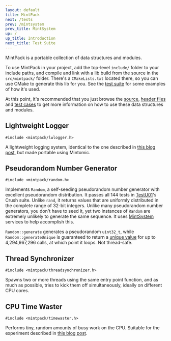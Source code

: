 ```yaml
---
layout: default
title: MintPack
next: /tests
prev: /mintsystem
prev_title: MintSystem
up: /
up_title: Introduction
next_title: Test Suite
---
```


MintPack is a portable collection of data structures and modules.

To use MintPack in your project, add the top-level `include/` folder to your include paths, and compile and link with a lib build from the source in the `src/mintpack/` folder. There's a `CMakeLists.txt` located there, so you can use CMake to generate this lib for you. See the [test suite](../tests) for some examples of how it's used.

At this point, it's recommended that you just browse the [source](https://github.com/mintomic/mintomic/tree/master/src/mintpack), [header files](https://github.com/mintomic/mintomic/tree/master/include/mintpack) and [test cases](https://github.com/mintomic/mintomic/tree/master/tests) to get more information on how to use these data structures and modules.

## Lightweight Logger

    #include <mintpack/lwlogger.h>

A lightweight logging system, identical to the one described in [this blog post](http://preshing.com/20120522/lightweight-in-memory-logging), but made portable using Mintomic.

## Pseudorandom Number Generator

    #include <mintpack/random.h>

Implements `Random`, a self-seeding pseudorandom number generator with excellent pseudorandom distribution. It passes all 144 tests in [TestU01](http://www.iro.umontreal.ca/~simardr/testu01/tu01.html)'s Crush suite. Unlike `rand`, it returns values that are uniformly distributed in the complete range of 32-bit integers. Unlike many pseudorandom number generators, you don't have to seed it, yet two instances of `Random` are extremely unlikely to generate the same sequence. It uses [MintSystem](/mintsystem) services to help accomplish this.

`Random::generate` generates a pseudorandom `uint32_t`, while `Random::generateUnique` is guaranteed to return a [unique value](http://preshing.com/20121224/how-to-generate-a-sequence-of-unique-random-integers) for up to 4,294,967,296 calls, at which point it loops. Not thread-safe.

## Thread Synchronizer

    #include <mintpack/threadsynchronizer.h>
	
Spawns two or more threads using the same entry point function, and as much as possible, tries to kick them off simultaneously, ideally on different CPU cores.

## CPU Time Waster

    #include <mintpack/timewaster.h>

Performs tiny, random amounts of busy work on the CPU. Suitable for the experiment described in [this blog post](http://preshing.com/20121019/this-is-why-they-call-it-a-weakly-ordered-cpu).
